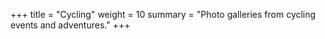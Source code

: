 +++
title = "Cycling"
weight = 10
summary = "Photo galleries from cycling events and adventures."
+++
 